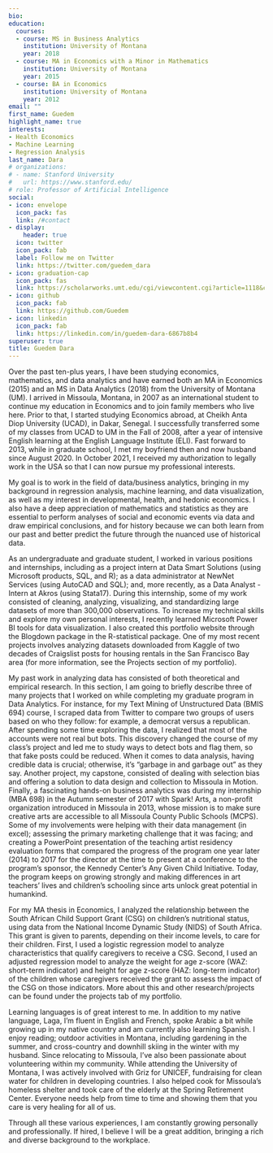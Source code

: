 ```yaml
---
bio: 
education:
  courses:
  - course: MS in Business Analytics
    institution: University of Montana
    year: 2018
  - course: MA in Economics with a Minor in Mathematics
    institution: University of Montana
    year: 2015
  - course: BA in Economics
    institution: University of Montana
    year: 2012
email: ""
first_name: Guedem
highlight_name: true
interests:
- Health Economics 
- Machine Learning 
- Regression Analysis
last_name: Dara
# organizations:
# - name: Stanford University
#   url: https://www.stanford.edu/
# role: Professor of Artificial Intelligence
social:
- icon: envelope
  icon_pack: fas
  link: /#contact
- display:
    header: true
  icon: twitter
  icon_pack: fab
  label: Follow me on Twitter
  link: https://twitter.com/guedem_dara
- icon: graduation-cap
  icon_pack: fas
  link: https://scholarworks.umt.edu/cgi/viewcontent.cgi?article=1118&context=um_commencement_programs
- icon: github
  icon_pack: fab
  link: https://github.com/Guedem
- icon: linkedin
  icon_pack: fab
  link: https://linkedin.com/in/guedem-dara-6867b8b4
superuser: true
title: Guedem Dara
---
```

Over the past ten-plus years, I have been studying economics, mathematics, and data analytics and have earned both an MA in Economics (2015) and an MS in Data Analytics (2018) from the University of Montana (UM). I arrived in Missoula, Montana, in 2007 as an international student to continue my education in Economics and to join family members who live here. Prior to that, I started studying Economics abroad, at Cheikh Anta Diop University (UCAD), in Dakar, Senegal. I successfully transferred some of my classes from UCAD to UM in the Fall of 2008, after a year of intensive English learning at the English Language Institute (ELI). Fast forward to 2013, while in graduate school, I met my boyfriend then and now husband since August 2020. In October 2021, I received my authorization to legally work in the USA so that I can now pursue my professional interests.
 
My goal is to work in the field of data/business analytics, bringing in my background in regression analysis, machine learning, and data visualization, as well as my interest in developmental, health, and hedonic economics. I also have a deep appreciation of mathematics and statistics as they are essential to perform analyses of social and economic events via data and draw empirical conclusions, and for history because we can both learn from our past and better predict the future through the nuanced use of historical data.
 
As an undergraduate and graduate student, I worked in various positions and internships, including as a project intern at Data Smart Solutions (using Microsoft products, SQL, and R); as a data administrator at NewNet Services (using AutoCAD and SQL); and, more recently, as a Data Analyst - Intern at Akros (using Stata17). During this internship, some of my work consisted of cleaning, analyzing, visualizing, and standardizing large datasets of more than 300,000 observations. To increase my technical skills and explore my own personal interests, I recently learned Microsoft Power BI tools for data visualization. I also created this portfolio website through the Blogdown package in the R-statistical package. One of my most recent projects involves analyzing datasets downloaded from Kaggle of two decades of Craigslist posts for housing rentals in the San Francisco Bay area (for more information, see the Projects section of my portfolio). 

My past work in analyzing data has consisted of both theoretical and empirical research. In this section, I am going to briefly describe three of many projects that I worked on while completing my graduate program in Data Analytics. For instance, for my Text Mining of Unstructured Data (BMIS 694) course, I scraped data from Twitter to compare two groups of users based on who they follow: for example, a democrat versus a republican. After spending some time exploring the data, I realized that most of the accounts were not real but bots. This discovery changed the course of my class’s project and led me to study ways to detect bots and flag them, so that fake posts could be reduced. When it comes to data analysis, having credible data is crucial; otherwise, it’s “garbage in and garbage out” as they say. Another project, my capstone, consisted of dealing with selection bias and offering a solution to data design and collection to Missoula in Motion. Finally, a fascinating hands-on business analytics was during my internship (MBA 698) in the Autumn semester of 2017 with Spark! Arts, a non-profit organization introduced in Missoula in 2013, whose mission is to make sure creative arts are accessible to all Missoula County Public Schools (MCPS). Some of my involvements were helping with their data management (in excel); assessing the primary marketing challenge that it was facing; and creating a PowerPoint presentation of the teaching artist residency evaluation forms that compared the progress of the program one year later (2014) to 2017 for the director at the time to present at a conference to the program’s sponsor, the Kennedy Center’s Any Given Child Initiative. Today, the program keeps on growing strongly and making differences in art teachers’ lives and children’s schooling since arts unlock great potential in humankind.
 
For my MA thesis in Economics, I analyzed the relationship between the South African Child Support Grant (CSG) on children’s nutritional status, using data from the National Income Dynamic Study (NIDS) of South Africa. This grant is given to parents, depending on their income levels, to care for their children. First, I used a logistic regression model to analyze characteristics that qualify caregivers to receive a CSG. Second, I used an adjusted regression model to analyze the weight for age z-score (WAZ: short-term indicator) and height for age z-score (HAZ: long-term indicator) of the children whose caregivers received the grant to assess the impact of the CSG on those indicators. More about this and other research/projects can be found under the projects tab of my portfolio. 
 
Learning languages is of great interest to me. In addition to my native language, Laga, I’m fluent in English and French, spoke Arabic a bit while growing up in my native country and am currently also learning Spanish. I enjoy reading; outdoor activities in Montana, including gardening in the summer, and cross-country and downhill skiing in the winter with my husband. Since relocating to Missoula, I’ve also been passionate about volunteering within my community. While attending the University of Montana, I was actively involved with Griz for UNICEF, fundraising for clean water for children in developing countries. I also helped cook for Missoula’s homeless shelter and took care of the elderly at the Spring Retirement Center. Everyone needs help from time to time and showing them that you care is very healing for all of us. 
 
Through all these various experiences, I am constantly growing personally and professionally. If hired, I believe I will be a great addition, bringing a rich and diverse background to the workplace.



